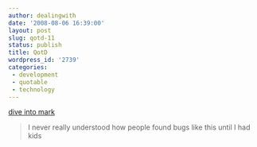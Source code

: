 ```yaml
---
author: dealingwith
date: '2008-08-06 16:39:00'
layout: post
slug: qotd-11
status: publish
title: QotD
wordpress_id: '2739'
categories:
 - development
 - quotable
 - technology
---
```


[dive into mark][1]

> I never really understood how people found bugs like this until I had kids

   [1]: http://diveintomark.org/archives/2008/08/06/little-drummer-boy

